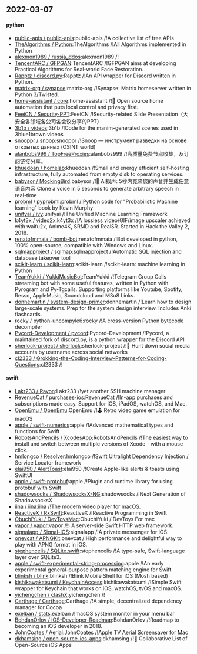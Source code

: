 ## 2022-03-07

#### python
* [public-apis / public-apis](https://github.com/public-apis/public-apis):public-apis /!A collective list of free APIs
* [TheAlgorithms / Python](https://github.com/TheAlgorithms/Python):TheAlgorithms /!All Algorithms implemented in Python
* [alexmon1989 / russia_ddos](https://github.com/alexmon1989/russia_ddos):alexmon1989 /!
* [TencentARC / GFPGAN](https://github.com/TencentARC/GFPGAN):TencentARC /!GFPGAN aims at developing Practical Algorithms for Real-world Face Restoration.
* [Rapptz / discord.py](https://github.com/Rapptz/discord.py):Rapptz /!An API wrapper for Discord written in Python.
* [matrix-org / synapse](https://github.com/matrix-org/synapse):matrix-org /!Synapse: Matrix homeserver written in Python 3/Twisted.
* [home-assistant / core](https://github.com/home-assistant/core):home-assistant /!🏡 Open source home automation that puts local control and privacy first.
* [FeeiCN / Security-PPT](https://github.com/FeeiCN/Security-PPT):FeeiCN /!Security-related Slide Presentation（大安全各领域各公司各会议分享的PPT）
* [3b1b / videos](https://github.com/3b1b/videos):3b1b /!Code for the manim-generated scenes used in 3blue1brown videos
* [snooppr / snoop](https://github.com/snooppr/snoop):snooppr /!Snoop — инструмент разведки на основе открытых данных (OSINT world)
* [alanbobs999 / TopFreeProxies](https://github.com/alanbobs999/TopFreeProxies):alanbobs999 /!高质量免费节点收集，及订阅链接分享。
* [khuedoan / homelab](https://github.com/khuedoan/homelab):khuedoan /!Small and energy efficient self-hosting infrastructure, fully automated from empty disk to operating services.
* [babysor / MockingBird](https://github.com/babysor/MockingBird):babysor /!🚀 AI拟声: 5秒内克隆您的声音并生成任意语音内容 Clone a voice in 5 seconds to generate arbitrary speech in real-time
* [probml / pyprobml](https://github.com/probml/pyprobml):probml /!Python code for "Probabilistic Machine learning" book by Kevin Murphy
* [unifyai / ivy](https://github.com/unifyai/ivy):unifyai /!The Unified Machine Learning Framework
* [k4yt3x / video2x](https://github.com/k4yt3x/video2x):k4yt3x /!A lossless video/GIF/image upscaler achieved with waifu2x, Anime4K, SRMD and RealSR. Started in Hack the Valley 2, 2018.
* [renatofmmaia / bomb-bot](https://github.com/renatofmmaia/bomb-bot):renatofmmaia /!Bot developed in python, 100% open-source, compatible with Windows and Linux.
* [sqlmapproject / sqlmap](https://github.com/sqlmapproject/sqlmap):sqlmapproject /!Automatic SQL injection and database takeover tool
* [scikit-learn / scikit-learn](https://github.com/scikit-learn/scikit-learn):scikit-learn /!scikit-learn: machine learning in Python
* [TeamYukki / YukkiMusicBot](https://github.com/TeamYukki/YukkiMusicBot):TeamYukki /!Telegram Group Calls streaming bot with some useful features, written in Python with Pyrogram and Py-Tgcalls. Supporting platforms like Youtube, Spotify, Resso, AppleMusic, Soundcloud and M3u8 Links.
* [donnemartin / system-design-primer](https://github.com/donnemartin/system-design-primer):donnemartin /!Learn how to design large-scale systems. Prep for the system design interview. Includes Anki flashcards.
* [rocky / python-uncompyle6](https://github.com/rocky/python-uncompyle6):rocky /!A cross-version Python bytecode decompiler
* [Pycord-Development / pycord](https://github.com/Pycord-Development/pycord):Pycord-Development /!Pycord, a maintained fork of discord.py, is a python wrapper for the Discord API
* [sherlock-project / sherlock](https://github.com/sherlock-project/sherlock):sherlock-project /!🔎 Hunt down social media accounts by username across social networks
* [cl2333 / Grokking-the-Coding-Interview-Patterns-for-Coding-Questions](https://github.com/cl2333/Grokking-the-Coding-Interview-Patterns-for-Coding-Questions):cl2333 /!

#### swift
* [Lakr233 / Rayon](https://github.com/Lakr233/Rayon):Lakr233 /!yet another SSH machine manager
* [RevenueCat / purchases-ios](https://github.com/RevenueCat/purchases-ios):RevenueCat /!In-app purchases and subscriptions made easy. Support for iOS, iPadOS, watchOS, and Mac.
* [OpenEmu / OpenEmu](https://github.com/OpenEmu/OpenEmu):OpenEmu /!🕹 Retro video game emulation for macOS
* [apple / swift-numerics](https://github.com/apple/swift-numerics):apple /!Advanced mathematical types and functions for Swift
* [RobotsAndPencils / XcodesApp](https://github.com/RobotsAndPencils/XcodesApp):RobotsAndPencils /!The easiest way to install and switch between multiple versions of Xcode - with a mouse click.
* [hmlongco / Resolver](https://github.com/hmlongco/Resolver):hmlongco /!Swift Ultralight Dependency Injection / Service Locator framework
* [elai950 / AlertToast](https://github.com/elai950/AlertToast):elai950 /!Create Apple-like alerts & toasts using SwiftUI
* [apple / swift-protobuf](https://github.com/apple/swift-protobuf):apple /!Plugin and runtime library for using protobuf with Swift
* [shadowsocks / ShadowsocksX-NG](https://github.com/shadowsocks/ShadowsocksX-NG):shadowsocks /!Next Generation of ShadowsocksX
* [iina / iina](https://github.com/iina/iina):iina /!The modern video player for macOS.
* [ReactiveX / RxSwift](https://github.com/ReactiveX/RxSwift):ReactiveX /!Reactive Programming in Swift
* [ObuchiYuki / DevToysMac](https://github.com/ObuchiYuki/DevToysMac):ObuchiYuki /!DevToys For mac
* [vapor / vapor](https://github.com/vapor/vapor):vapor /!💧 A server-side Swift HTTP web framework.
* [signalapp / Signal-iOS](https://github.com/signalapp/Signal-iOS):signalapp /!A private messenger for iOS.
* [onevcat / APNGKit](https://github.com/onevcat/APNGKit):onevcat /!High performance and delightful way to play with APNG format in iOS.
* [stephencelis / SQLite.swift](https://github.com/stephencelis/SQLite.swift):stephencelis /!A type-safe, Swift-language layer over SQLite3.
* [apple / swift-experimental-string-processing](https://github.com/apple/swift-experimental-string-processing):apple /!An early experimental general-purpose pattern matching engine for Swift.
* [blinksh / blink](https://github.com/blinksh/blink):blinksh /!Blink Mobile Shell for iOS (Mosh based)
* [kishikawakatsumi / KeychainAccess](https://github.com/kishikawakatsumi/KeychainAccess):kishikawakatsumi /!Simple Swift wrapper for Keychain that works on iOS, watchOS, tvOS and macOS.
* [yichengchen / clashX](https://github.com/yichengchen/clashX):yichengchen /!
* [Carthage / Carthage](https://github.com/Carthage/Carthage):Carthage /!A simple, decentralized dependency manager for Cocoa
* [exelban / stats](https://github.com/exelban/stats):exelban /!macOS system monitor in your menu bar
* [BohdanOrlov / iOS-Developer-Roadmap](https://github.com/BohdanOrlov/iOS-Developer-Roadmap):BohdanOrlov /!Roadmap to becoming an iOS developer in 2018.
* [JohnCoates / Aerial](https://github.com/JohnCoates/Aerial):JohnCoates /!Apple TV Aerial Screensaver for Mac
* [dkhamsing / open-source-ios-apps](https://github.com/dkhamsing/open-source-ios-apps):dkhamsing /!📱 Collaborative List of Open-Source iOS Apps
